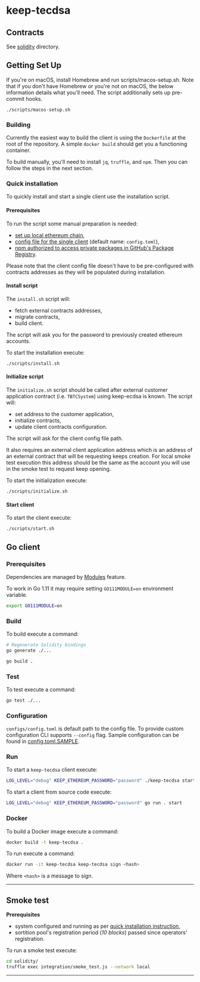 # keep-tecdsa

## Contracts

See [solidity](./solidity/) directory.

## Getting Set Up

If you're on macOS, install Homebrew and run scripts/macos-setup.sh. Note that
if you don't have Homebrew or you're not on macOS, the below information
details what you'll need. The script additionally sets up pre-commit hooks.

```
./scripts/macos-setup.sh
```

### Building

Currently the easiest way to build the client is using the `Dockerfile` at the
root of the repository. A simple `docker build` should get you a functioning
container.

To build manually, you'll need to install `jq`, `truffle`, and `npm`. Then you
can follow the steps in the next section.

### Quick installation

To quickly install and start a single client use the installation script.

#### Prerequisites
To run the script some manual preparation is needed:

- [set up local ethereum chain](https://github.com/keep-network/keep-core/blob/master/docs/development/local-keep-network.adoc#setting-up-local-ethereum-client),
- [config file for the single client](#Configuration) (default name: `config.toml`),
- [npm authorized to access private packages in GitHub's Package Registry](./solidity/README.md#NPM-dependencies).

Please note that the client config file doesn't have to be pre-configured with contracts
addresses as they will be populated during installation.

#### Install script

The `install.sh` script will:

- fetch external contracts addresses,
- migrate contracts,
- build client.

The script will ask you for the password to previously created ethereum accounts.


To start the installation execute:
```
./scripts/install.sh
```

#### Initialize script

The `initialize.sh` script should be called after external customer application
contract (i.e. `TBTCSystem`) using keep-ecdsa is known. The script will:

- set address to the customer application,
- initialize contracts,
- update client contracts configuration.

The script will ask for the client config file path.

It also requires an external client application address which is an address of an 
external contract that will be requesting keeps creation. For local smoke test
execution this address should be the same as the account you will use in the smoke
test to request keep opening.

To start the initialization execute:
```
./scripts/initialize.sh
```

#### Start client

To start the client execute:
```
./scripts/start.sh
```

## Go client

### Prerequisites

Dependencies are managed by
[Modules](https://github.com/golang/go/wiki/Modules) feature. 

To work in Go 1.11 it may require setting `GO111MODULE=on` environment variable.
```sh
export GO111MODULE=on
```

### Build

To build execute a command:
```sh
# Regenerate Solidity bindings
go generate ./...

go build .
```

### Test

To test execute a command:
```sh
go test ./...
```

### Configuration

`configs/config.toml` is default path to the config file. To provide custom 
configuration CLI supports `--config` flag.
Sample configuration can be found in [config.toml.SAMPLE](configs/config.toml.SAMPLE).

### Run

To start a `keep-tecdsa` client execute:
```sh
LOG_LEVEL="debug" KEEP_ETHEREUM_PASSWORD="password" ./keep-tecdsa start
```

To start a client from source code execute:
```sh
LOG_LEVEL="debug" KEEP_ETHEREUM_PASSWORD="password" go run . start
```

### Docker

To build a Docker image execute a command:
```sh
docker build -t keep-tecdsa .
```

To run execute a command:
```sh
docker run -it keep-tecdsa keep-tecdsa sign <hash>
```
Where `<hash>` is a message to sign.


---

## Smoke test

**Prerequisites**
- system configured and running as per [quick installation instruction](#Quick-installation),
- sortition pool's registration period (_10 blocks_) passed since operators'
  registration.

To run a smoke test execute:
```sh
cd solidity/
truffle exec integration/smoke_test.js --network local
```

---
